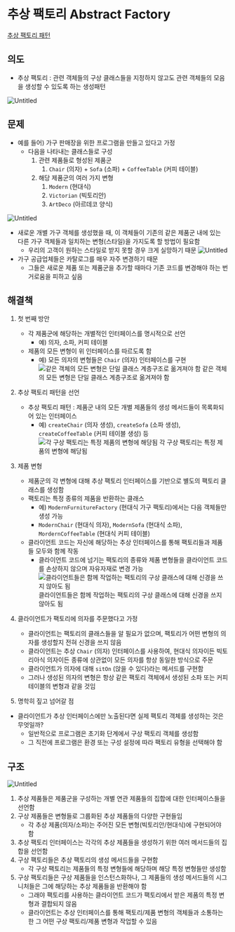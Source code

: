 # 추상 팩토리 Abstract Factory

[추상 팩토리 패턴](https://refactoring.guru/ko/design-patterns/abstract-factory)

## 의도

- 추상 팩토리 : 관련 객체들의 구상 클래스들을 지정하지 않고도 관련 객체들의 모음을 생성할 수 있도록 하는 생성패턴

![Untitled](%E1%84%8E%E1%85%AE%E1%84%89%E1%85%A1%E1%86%BC%20%E1%84%91%E1%85%A2%E1%86%A8%E1%84%90%E1%85%A9%E1%84%85%E1%85%B5%20Abstract%20Factory%206f1b147884124e83ae29fcf529e34605/Untitled.png)

## 문제

- 예를 들어) 가구 판매장을 위한 프로그램을 만들고 있다고 가정
  - 다음을 나타내는 클래스들로 구성
    1. 관련 제품들로 형성된 제품군
       1. `Chair` (의자) + `Sofa` (소파) + `CoffeeTable` (커피 테이블)
    2. 해당 제품군의 여러 가지 변형
       1. `Modern` (현대식)
       2. `Victorian` (빅토리안)
       3. `ArtDeco` (아르데코 양식)

![Untitled](%E1%84%8E%E1%85%AE%E1%84%89%E1%85%A1%E1%86%BC%20%E1%84%91%E1%85%A2%E1%86%A8%E1%84%90%E1%85%A9%E1%84%85%E1%85%B5%20Abstract%20Factory%206f1b147884124e83ae29fcf529e34605/Untitled%201.png)

- 새로운 개별 가구 객체를 생성했을 때, 이 객체들이 기존의 같은 제품군 내에 있는 다른 가구 객체들과 일치하는 변형(스타일)을 가지도록 할 방법이 필요함
  - 우리의 고객이 원하는 스타일로 받지 못할 경우 크게 실망하기 때문
    ![Untitled](%E1%84%8E%E1%85%AE%E1%84%89%E1%85%A1%E1%86%BC%20%E1%84%91%E1%85%A2%E1%86%A8%E1%84%90%E1%85%A9%E1%84%85%E1%85%B5%20Abstract%20Factory%206f1b147884124e83ae29fcf529e34605/Untitled%202.png)
- 가구 공급업체들은 카탈로그를 매우 자주 변경하기 때문
  - 그들은 새로운 제품 또는 제품군을 추가할 때마다 기존 코드를 변경해야 하는 번거로움을 피하고 싶음

## 해결책

1. 첫 번째 방안
   - 각 제품군에 해당하는 개별적인 인터페이스를 명시적으로 선언
     - 예) 의자, 소파, 커피 테이블
   - 제품의 모든 변형이 위 인터페이스를 따르도록 함
     - 예) 모든 의자의 변형들은 `Chair` (의자) 인터페이스를 구현
       ![같은 객체의 모든 변형은 단일 클래스 계층구조로 옮겨져야 함](%E1%84%8E%E1%85%AE%E1%84%89%E1%85%A1%E1%86%BC%20%E1%84%91%E1%85%A2%E1%86%A8%E1%84%90%E1%85%A9%E1%84%85%E1%85%B5%20Abstract%20Factory%206f1b147884124e83ae29fcf529e34605/Untitled%203.png)
       같은 객체의 모든 변형은 단일 클래스 계층구조로 옮겨져야 함
2. 추상 팩토리 패턴을 선언
   - 추상 팩토리 패턴 : 제품군 내의 모든 개별 제품들의 생성 메서드들이 목록화되어 있는 인터페이스
     - 예) `createChair` (의자 생성), `createSofa` (소파 생성), `createCoffeeTable` (커피 테이블 생성) 등
       ![각 구상 팩토리는 특정 제품의 변형에 해당됨](%E1%84%8E%E1%85%AE%E1%84%89%E1%85%A1%E1%86%BC%20%E1%84%91%E1%85%A2%E1%86%A8%E1%84%90%E1%85%A9%E1%84%85%E1%85%B5%20Abstract%20Factory%206f1b147884124e83ae29fcf529e34605/Untitled%204.png)
       각 구상 팩토리는 특정 제품의 변형에 해당됨
3. 제품 변형
   - 제품군의 각 변형에 대해 추상 팩토리 인터페이스를 기반으로 별도의 팩토리 클래스를 생성함
   - 팩토리는 특정 종류의 제품을 반환하는 클래스
     - 예) `ModernFurnitureFactory` (현대식 가구 팩토리)에서는 다음 객체들만 생성 가능
     - `ModernChair` (현대식 의자), `ModernSofa` (현대식 소파), `MordernCoffeeTable` (현대식 커피 테이블)
   - 클라이언트 코드는 자신에 해당하는 추상 인터페이스를 통해 팩토리들과 제품들 모두와 함께 작동
     - 클라이언트 코드에 넘기는 팩토리의 종류와 제품 변형들을 클라이언트 코드를 손상하지 않으며 자유자재로 변경 가능
       ![클라이언트들은 함께 작업하는 팩토리의 구상 클래스에 대해 신경을 쓰지 않아도 됨](%E1%84%8E%E1%85%AE%E1%84%89%E1%85%A1%E1%86%BC%20%E1%84%91%E1%85%A2%E1%86%A8%E1%84%90%E1%85%A9%E1%84%85%E1%85%B5%20Abstract%20Factory%206f1b147884124e83ae29fcf529e34605/Untitled%205.png)
       클라이언트들은 함께 작업하는 팩토리의 구상 클래스에 대해 신경을 쓰지 않아도 됨
4. 클라이언트가 팩토리에 의자를 주문했다고 가정

   - 클라이언트는 팩토리의 클래스들을 알 필요가 없으며, 팩토리가 어떤 변형의 의자를 생성할지 전혀 신경을 쓰지 않음
   - 클라이언트는 추상 `Chair` (의자) 인터페이스를 사용하여, 현대식 의자이든 빅토리아식 의자이든 종류에 상관없이 모든 의자를 항상 동일한 방식으로 주문
   - 클라이언트가 의자에 대해 `sitOn` (앉을 수 있다)라는 메서드를 구현함
   - 그러나 생성된 의자의 변형은 항상 같은 팩토리 객체에서 생성된 소파 또는 커피 테이블의 변형과 같을 것임

5. 명학히 짚고 넘어갈 점

- 클라이언트가 추상 인터페이스에만 노출된다면 실제 팩토리 객체를 생성하는 것은 무엇일까?
  - 일반적으로 프로그램은 초기화 단계에서 구상 팩토리 객체를 생성함
  - 그 직전에 프로그램은 환경 또는 구성 설정에 따라 팩토리 유형을 선택해야 함

## 구조

![Untitled](%E1%84%8E%E1%85%AE%E1%84%89%E1%85%A1%E1%86%BC%20%E1%84%91%E1%85%A2%E1%86%A8%E1%84%90%E1%85%A9%E1%84%85%E1%85%B5%20Abstract%20Factory%206f1b147884124e83ae29fcf529e34605/Untitled%206.png)

1. 추상 제품들은 제품군을 구성하는 개별 연관 제품들의 집합에 대한 인터페이스들을 선언함
2. 구상 제품들은 변형들로 그룹화된 추상 제품들의 다양한 구현들임
   - 각 추상 제품(의자/소파)는 주어진 모든 변형(빅토리안/현대식)에 구현되어야 함
3. 추상 팩토리 인터페이스는 각각의 추상 제품들을 생성하기 위한 여러 메서드들의 집합을 선언함
4. 구상 팩토리들은 추상 팩토리의 생성 메서드들을 구현함
   - 각 구상 팩토리는 제품들의 특정 변형들에 해당하며 해당 특정 변형들만 생성함
5. 구상 팩토리들은 구상 제품들을 인스턴스화하나, 그 제품들의 생성 메서드들의 시그니처들은 그에 해당하는 추상 제품들을 반환해야 함
   - 그래야 팩토리를 사용하는 클라이언트 코드가 팩토리에서 받은 제품의 특정 변형과 결합되지 않음
   - 클라이언트는 추상 인터페이스를 통해 팩토리/제품 변형의 객체들과 소통하는 한 그 어떤 구상 팩토리/제품 변형과 작업할 수 있음
